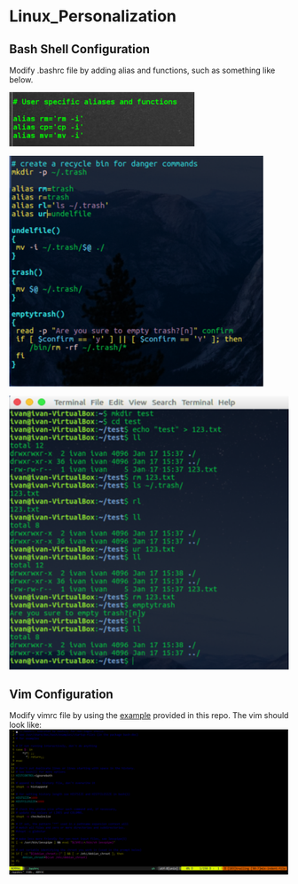 # Linux_Personalization

## Bash Shell Configuration
Modify .bashrc file by adding alias and functions, such as something like below.

<a><img src="./third.png" alt="alias"></a>

<a><img src="./first.png" alt="recycle bin function"></a>

<a><img src="./second.png" alt="recycle bin usage"></a>

## Vim Configuration
Modify vimrc file by using the [example](./vimrc) provided in this repo. The vim should look like:
<a><img src="./four.png" alt="alias"></a>
